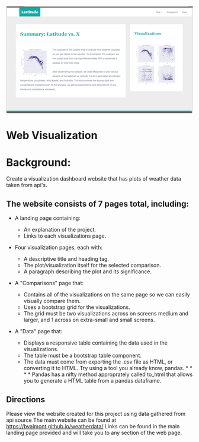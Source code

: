 ![](images/image_1.PNG)
# Web Visualization
# Background:
Create a visualization dashboard website that has plots of weather data taken from api's.

## The website consists of 7 pages total, including:
  * A landing page containing:
    * An explanation of the project.
    * Links to each visualizations page.

  * Four visualization pages, each with:
    * A descriptive title and heading tag.
    * The plot/visualization itself for the selected comparison.
    * A paragraph describing the plot and its significance.
    
   * A "Comparisons" page that:
     * Contains all of the visualizations on the same page so we can easily visually compare them.
     * Uses a bootstrap grid for the visualizations.
     * The grid must be two visualizations across on screens medium and larger, and 1 across on extra-small and small screens.

   * A "Data" page that:
     * Displays a responsive table containing the data used in the visualizations.
     * The table must be a bootstrap table component.
     * The data must come from exporting the .csv file as HTML, or converting it to HTML. Try using a tool you already know, pandas. * * *      * Pandas has a nifty method approprately called to_html that allows you to generate a HTML table from a pandas dataframe.

    
    



## Directions 
Please view the website created for this project using data gathered from api source
The main website can be found at https://bvalmont.github.io/weatherdata/
Links can be found in the main landing page provided and will take you to any section of the web page.
